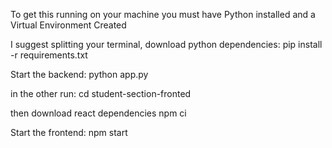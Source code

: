 To get this running on your machine you must have Python installed and a Virtual Environment Created

I suggest splitting your terminal, download python dependencies:
pip install -r requirements.txt

Start the backend:
python app.py

in the other run:
cd student-section-fronted

then download react dependencies
npm ci

Start the frontend:
npm start
